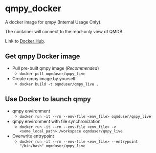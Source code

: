 # qmpy_docker

A docker image for qmpy (Internal Usage Only).

The container will connect to the read-only view of QMDB.

Link to [Docker Hub](https://hub.docker.com/r/oqmduser/qmpy_live).

## Get qmpy Docker image 
- Pull pre-built qmpy image (_Recommended_)
  - `docker pull oqmduser/qmpy_live`
- Create qmpy image by yourself
  - `docker build -t oqmduser/qmpy_live .`
  
## Use Docker to launch qmpy
  - qmpy environment
    - `docker run -it --rm --env-file <env_file> oqmduser/qmpy_live`
  - qmpy environment with file synchronization
    - `docker run -it --rm --env-file <env_file> -v <some_local_path>:/workspace oqmduser/qmpy_live`
  - Overwrite entrypoint 
    - `docker run -it --rm --env-file <env_file> --entrypoint "/bin/bash" oqmduser/qmpy_live`

